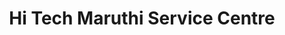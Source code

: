 ---
title: "Hi Tech Maruthi Service Centre"
url: /trivandrum/hi-tech-maruthi-service-centre/
shop: Autowerkstatt
---